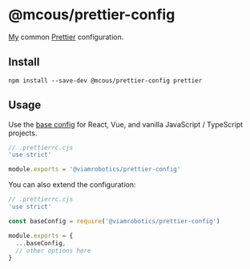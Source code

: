 # @mcous/prettier-config

[My][@mcous] common [Prettier][] configuration.

[@mcous]: https://github.com/mcous
[prettier]: https://prettier.io/

## Install

```shell
npm install --save-dev @mcous/prettier-config prettier
```

## Usage

Use the [base config](./base.cjs) for React, Vue, and vanilla JavaScript / TypeScript projects.

```js
// .prettierrc.cjs
'use strict'

module.exports = '@viamrobotics/prettier-config'
```

You can also extend the configuration:

```js
// .prettierrc.cjs
'use strict'

const baseConfig = require('@viamrobotics/prettier-config')

module.exports = {
  ...baseConfig,
  // other options here
}
```
